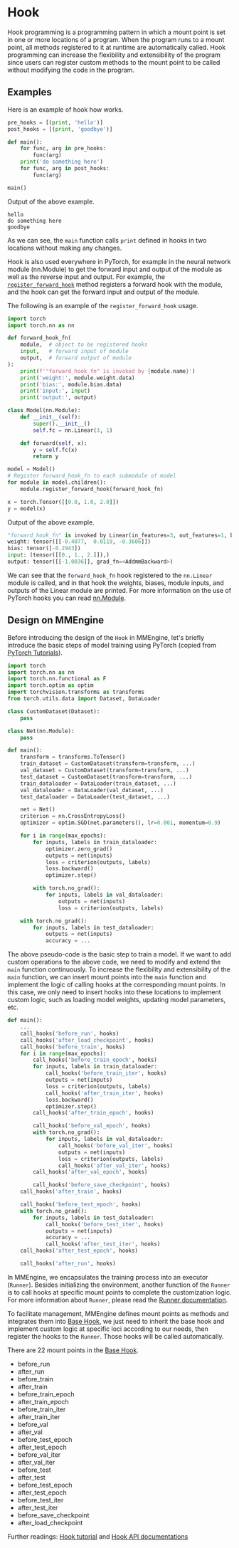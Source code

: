 # Hook

Hook programming is a programming pattern in which a mount point is set in one or more locations of a program. When the program runs to a mount point, all methods registered to it at runtime are automatically called. Hook programming can increase the flexibility and extensibility of the program since users can register custom methods to the mount point to be called without modifying the code in the program.

## Examples

Here is an example of hook how works.

```python
pre_hooks = [(print, 'hello')]
post_hooks = [(print, 'goodbye')]

def main():
    for func, arg in pre_hooks:
        func(arg)
    print('do something here')
    for func, arg in post_hooks:
        func(arg)

main()
```

Output of the above example.

```
hello
do something here
goodbye
```

As we can see, the `main` function calls `print` defined in hooks in two locations without making any changes.

Hook is also used everywhere in PyTorch, for example in the neural network module (nn.Module) to get the forward input and output of the module as well as the reverse input and output. For example, the [`register_forward_hook`](https://pytorch.org/docs/stable/generated/torch.nn.Module.html#torch.nn.Module.register_forward_hook) method registers a forward hook with the module, and the hook can get the forward input and output of the module.

The following is an example of the `register_forward_hook` usage.

```python
import torch
import torch.nn as nn

def forward_hook_fn(
    module,  # object to be registered hooks
    input,   # forward input of module
    output,  # forward output of module
):
    print(f'"forward_hook_fn" is invoked by {module.name}')
    print('weight:', module.weight.data)
    print('bias:', module.bias.data)
    print('input:', input)
    print('output:', output)

class Model(nn.Module):
    def __init__(self):
        super().__init__()
        self.fc = nn.Linear(3, 1)

    def forward(self, x):
        y = self.fc(x)
        return y

model = Model()
# Register forward_hook_fn to each submodule of model
for module in model.children():
    module.register_forward_hook(forward_hook_fn)

x = torch.Tensor([[0.0, 1.0, 2.0]])
y = model(x)
```

Output of the above example.

```python
"forward_hook_fn" is invoked by Linear(in_features=3, out_features=1, bias=True)
weight: tensor([[-0.4077,  0.0119, -0.3606]])
bias: tensor([-0.2943])
input: (tensor([[0., 1., 2.]]),)
output: tensor([[-1.0036]], grad_fn=<AddmmBackward>)
```

We can see that the `forward_hook_fn` hook registered to the `nn.Linear` module is called, and in that hook the weights, biases, module inputs, and outputs of the Linear module are printed. For more information on the use of PyTorch hooks you can read [nn.Module](https://pytorch.org/docs/stable/generated/torch.nn.Module.html).

## Design on MMEngine

Before introducing the design of the `Hook` in MMEngine, let's briefly introduce the basic steps of model training using PyTorch (copied from [PyTorch Tutorials](https://pytorch.org/tutorials/beginner/blitz/cifar10_tutorial.html#sphx-glr-beginner-blitz-cifar10-tutorial-py)).

```python
import torch
import torch.nn as nn
import torch.nn.functional as F
import torch.optim as optim
import torchvision.transforms as transforms
from torch.utils.data import Dataset, DataLoader

class CustomDataset(Dataset):
    pass

class Net(nn.Module):
    pass

def main():
    transform = transforms.ToTensor()
    train_dataset = CustomDataset(transform=transform, ...)
    val_dataset = CustomDataset(transform=transform, ...)
    test_dataset = CustomDataset(transform=transform, ...)
    train_dataloader = DataLoader(train_dataset, ...)
    val_dataloader = DataLoader(val_dataset, ...)
    test_dataloader = DataLoader(test_dataset, ...)

    net = Net()
    criterion = nn.CrossEntropyLoss()
    optimizer = optim.SGD(net.parameters(), lr=0.001, momentum=0.9)

    for i in range(max_epochs):
        for inputs, labels in train_dataloader:
            optimizer.zero_grad()
            outputs = net(inputs)
            loss = criterion(outputs, labels)
            loss.backward()
            optimizer.step()

        with torch.no_grad():
            for inputs, labels in val_dataloader:
                outputs = net(inputs)
                loss = criterion(outputs, labels)

    with torch.no_grad():
        for inputs, labels in test_dataloader:
            outputs = net(inputs)
            accuracy = ...
```

The above pseudo-code is the basic step to train a model. If we want to add custom operations to the above code, we need to modify and extend the `main` function continuously. To increase the flexibility and extensibility of the `main` function, we can insert mount points into the `main` function and implement the logic of calling hooks at the corresponding mount points. In this case, we only need to insert hooks into these locations to implement custom logic, such as loading model weights, updating model parameters, etc.

```python
def main():
    ...
    call_hooks('before_run', hooks)
    call_hooks('after_load_checkpoint', hooks)
    call_hooks('before_train', hooks)
    for i in range(max_epochs):
        call_hooks('before_train_epoch', hooks)
        for inputs, labels in train_dataloader:
            call_hooks('before_train_iter', hooks)
            outputs = net(inputs)
            loss = criterion(outputs, labels)
            call_hooks('after_train_iter', hooks)
            loss.backward()
            optimizer.step()
        call_hooks('after_train_epoch', hooks)

        call_hooks('before_val_epoch', hooks)
        with torch.no_grad():
            for inputs, labels in val_dataloader:
                call_hooks('before_val_iter', hooks)
                outputs = net(inputs)
                loss = criterion(outputs, labels)
                call_hooks('after_val_iter', hooks)
        call_hooks('after_val_epoch', hooks)

        call_hooks('before_save_checkpoint', hooks)
    call_hooks('after_train', hooks)

    call_hooks('before_test_epoch', hooks)
    with torch.no_grad():
        for inputs, labels in test_dataloader:
            call_hooks('before_test_iter', hooks)
            outputs = net(inputs)
            accuracy = ...
            call_hooks('after_test_iter', hooks)
    call_hooks('after_test_epoch', hooks)

    call_hooks('after_run', hooks)
```

In MMEngine, we encapsulates the training process into an executor (`Runner`). Besides initializing the environment, another function of the `Runner` is to call hooks at specific mount points to complete the customization logic. For more information about `Runner`, please read the [Runner documentation](../tutorials/runner.md).

To facilitate management, MMEngine defines mount points as methods and integrates them into [Base Hook](mmengine.hooks.Hook), we just need to inherit the base hook and implement custom logic at specific loci according to our needs, then register the hooks to the `Runner`. Those hooks will be called automatically.

There are 22 mount points in the [Base Hook](mmengine.hooks.Hook).

- before_run
- after_run
- before_train
- after_train
- before_train_epoch
- after_train_epoch
- before_train_iter
- after_train_iter
- before_val
- after_val
- before_test_epoch
- after_test_epoch
- before_val_iter
- after_val_iter
- before_test
- after_test
- before_test_epoch
- after_test_epoch
- before_test_iter
- after_test_iter
- before_save_checkpoint
- after_load_checkpoint

Further readings: [Hook tutorial](../tutorials/hook.md) and [Hook API documentations](mmengine.hooks)
